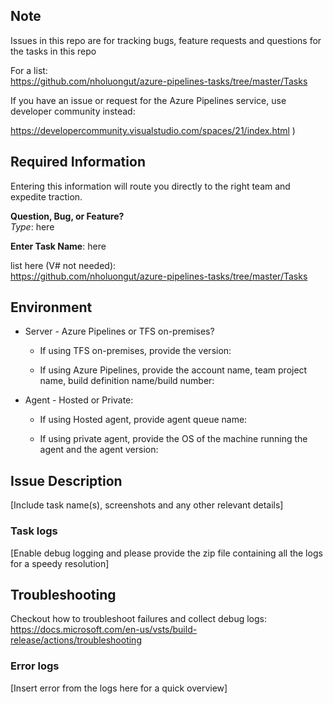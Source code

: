 ## Note  
Issues in this repo are for tracking bugs, feature requests and questions for the tasks in this repo 

For a list:  
https://github.com/nholuongut/azure-pipelines-tasks/tree/master/Tasks

If you have an issue or request for the Azure Pipelines service, use developer community instead:  

https://developercommunity.visualstudio.com/spaces/21/index.html )

## Required Information

Entering this information will route you directly to the right team and expedite traction.

**Question, Bug, or Feature?**  
*Type*: here

**Enter Task Name**: here  

list here (V# not needed):  
https://github.com/nholuongut/azure-pipelines-tasks/tree/master/Tasks

## Environment
- Server - Azure Pipelines or TFS on-premises?
    
    - If using TFS on-premises, provide the version: 
    
    - If using Azure Pipelines, provide the account name, team project name, build definition name/build number: 


- Agent - Hosted or Private: 
    
    - If using Hosted agent, provide agent queue name:

    - If using private agent, provide the OS of the machine running the agent and the agent version: 

## Issue Description

[Include task name(s), screenshots and any other relevant details]

### Task logs

[Enable debug logging and please provide the zip file containing all the logs for a speedy resolution]

## Troubleshooting
Checkout how to troubleshoot failures and collect debug logs: https://docs.microsoft.com/en-us/vsts/build-release/actions/troubleshooting

### Error logs

[Insert error from the logs here for a quick overview]
